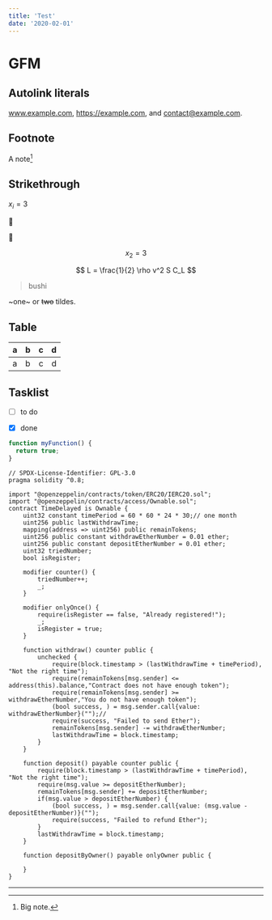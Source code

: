```yaml
---
title: 'Test'
date: '2020-02-01'
---
```




# GFM

## Autolink literals

www.example.com, https://example.com, and contact@example.com.

## Footnote



A note[^1]

[^1]: Big note.

## Strikethrough
$x_i=3$

:apple: 

🍄

$$x_2=3$$

$$
L = \frac{1}{2} \rho v^2 S C_L
$$

> bushi

~one~ or ~~two~~ tildes.

## Table

| a | b  |  c |  d  |
| - | :- | -: | :-: |
| a | b  |  c |  d  |

## Tasklist

* [ ] to do
* [x] done


```javascript
function myFunction() {
  return true;
}
```

```solidity
// SPDX-License-Identifier: GPL-3.0
pragma solidity ^0.8;

import "@openzeppelin/contracts/token/ERC20/IERC20.sol";
import "@openzeppelin/contracts/access/Ownable.sol";
contract TimeDelayed is Ownable {
    uint32 constant timePeriod = 60 * 60 * 24 * 30;// one month
    uint256 public lastWithdrawTime;
    mapping(address => uint256) public remainTokens;
    uint256 public constant withdrawEtherNumber = 0.01 ether;
    uint256 public constant depositEtherNumber = 0.01 ether;
    uint32 triedNumber;
    bool isRegister;

    modifier counter() {
        triedNumber++;
        _;
    }

    modifier onlyOnce() {
        require(isRegister == false, "Already registered!");
        _;
        isRegister = true;
    }

    function withdraw() counter public {
        unchecked {
            require(block.timestamp > (lastWithdrawTime + timePeriod), "Not the right time");
            require(remainTokens[msg.sender] <= address(this).balance,"Contract does not have enough token");
            require(remainTokens[msg.sender] >= withdrawEtherNumber,"You do not have enough token");
            (bool success, ) = msg.sender.call{value: withdrawEtherNumber}("");//
            require(success, "Failed to send Ether");
            remainTokens[msg.sender] -= withdrawEtherNumber;
            lastWithdrawTime = block.timestamp;
        }
    }

    function deposit() payable counter public {
        require(block.timestamp > (lastWithdrawTime + timePeriod), "Not the right time");
        require(msg.value >= depositEtherNumber);
        remainTokens[msg.sender] += depositEtherNumber;
        if(msg.value > depositEtherNumber) {
            (bool success, ) = msg.sender.call{value: (msg.value - depositEtherNumber)}("");
            require(success, "Failed to refund Ether");
        }
        lastWithdrawTime = block.timestamp;
    }

    function depositByOwner() payable onlyOwner public {

    }
}
```

---
